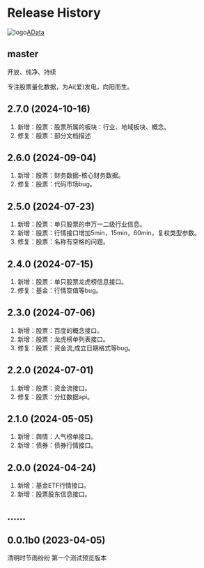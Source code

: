 Release History
===============

![logo](https://adata.30006124.xyz/favicon.ico)[AData](https://github.com/1nchaos/adata)

master
------
开放、纯净、持续

专注股票量化数据，为Ai(爱)发电，向阳而生。

2.7.0 (2024-10-16)
------------------
1. 新增：股票：股票所属的板块：行业、地域板块、概念。
2. 修复：股票：部分文档描述

2.6.0 (2024-09-04)
------------------
1. 新增：股票：财务数据-核心财务数据。
2. 修复：股票：代码市场bug。

2.5.0 (2024-07-23)
------------------
1. 新增：股票：单只股票的申万一二级行业信息。
2. 新增：股票：行情接口增加5min，15min，60min，复权类型参数。
3. 修复：股票：名称有空格的问题。

2.4.0 (2024-07-15)
------------------
1. 新增：股票：单只股票龙虎榜信息接口。
2. 修复：基金：行情空值等bug。

2.3.0 (2024-07-06)
------------------
1. 新增：股票：百度的概念接口。
2. 新增：股票：龙虎榜单列表接口。
3. 修复：股票：资金流,成立日期格式等bug。

2.2.0 (2024-07-01)
------------------
1. 新增：股票：资金流接口。
2. 修复：股票：分红数据api。

2.1.0 (2024-05-05)
------------------
1. 新增：舆情：人气榜单接口。
2. 新增：债券：债券行情接口。

2.0.0 (2024-04-24)
------------------
1. 新增：基金ETF行情接口。
2. 新增：股票股东信息接口。

......
------------------

0.0.1b0 (2023-04-05)
------------------
清明时节雨纷纷
第一个测试预览版本
